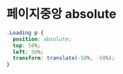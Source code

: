 # 페이지중앙 absolute

```css
.Loading p {
  position: absolute;
  top: 50%;
  left: 50%;
  transform: translate(-50%, -50%);
}
```
